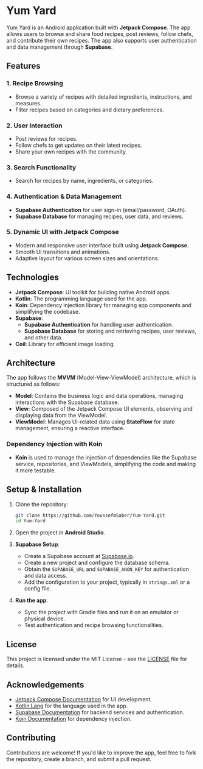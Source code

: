 # Yum Yard

Yum Yard is an Android application built with **Jetpack Compose**. The app allows users to browse and share food recipes, post reviews, follow chefs, and contribute their own recipes. The app also supports user authentication and data management through **Supabase**.

## Features

### 1. **Recipe Browsing**
   - Browse a variety of recipes with detailed ingredients, instructions, and measures.
   - Filter recipes based on categories and dietary preferences.

### 2. **User Interaction**
   - Post reviews for recipes.
   - Follow chefs to get updates on their latest recipes.
   - Share your own recipes with the community.

### 3. **Search Functionality**
   - Search for recipes by name, ingredients, or categories.

### 4. **Authentication & Data Management**
   - **Supabase Authentication** for user sign-in (email/password, OAuth).
   - **Supabase Database** for managing recipes, user data, and reviews.

### 5. **Dynamic UI with Jetpack Compose**
   - Modern and responsive user interface built using **Jetpack Compose**.
   - Smooth UI transitions and animations.
   - Adaptive layout for various screen sizes and orientations.

## Technologies

- **Jetpack Compose**: UI toolkit for building native Android apps.
- **Kotlin**: The programming language used for the app.
- **Koin**: Dependency injection library for managing app components and simplifying the codebase.
- **Supabase**:
  - **Supabase Authentication** for handling user authentication.
  - **Supabase Database** for storing and retrieving recipes, user reviews, and other data.
- **Coil**: Library for efficient image loading.

## Architecture

The app follows the **MVVM** (Model-View-ViewModel) architecture, which is structured as follows:

- **Model**: Contains the business logic and data operations, managing interactions with the Supabase database.
- **View**: Composed of the Jetpack Compose UI elements, observing and displaying data from the ViewModel.
- **ViewModel**: Manages UI-related data using **StateFlow** for state management, ensuring a reactive interface.

### Dependency Injection with Koin

- **Koin** is used to manage the injection of dependencies like the Supabase service, repositories, and ViewModels, simplifying the code and making it more testable.

## Setup & Installation

1. Clone the repository:
   ```bash
   git clone https://github.com/YoussefmSaber/Yum-Yard.git
   cd Yum-Yard
   ```

2. Open the project in **Android Studio**.

3. **Supabase Setup**:
   - Create a Supabase account at [Supabase.io](https://supabase.io/).
   - Create a new project and configure the database schema.
   - Obtain the `SUPABASE_URL` and `SUPABASE_ANON_KEY` for authentication and data access.
   - Add the configuration to your project, typically in `strings.xml` or a config file.

4. **Run the app**:
   - Sync the project with Gradle files and run it on an emulator or physical device.
   - Test authentication and recipe browsing functionalities.

## License

This project is licensed under the MIT License - see the [LICENSE](LICENSE) file for details.

## Acknowledgements

- [Jetpack Compose Documentation](https://developer.android.com/jetpack/compose) for UI development.
- [Kotlin Lang](https://kotlinlang.org/) for the language used in the app.
- [Supabase Documentation](https://supabase.io/docs) for backend services and authentication.
- [Koin Documentation](https://insert-koin.io/docs/) for dependency injection.

## Contributing

Contributions are welcome! If you'd like to improve the app, feel free to fork the repository, create a branch, and submit a pull request.
